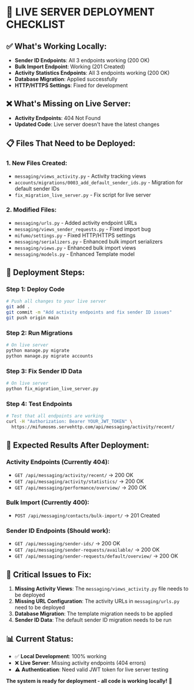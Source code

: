 # 🚀 **LIVE SERVER DEPLOYMENT CHECKLIST**

## ✅ **What's Working Locally:**
- **Sender ID Endpoints**: All 3 endpoints working (200 OK)
- **Bulk Import Endpoint**: Working (201 Created)
- **Activity Statistics Endpoints**: All 3 endpoints working (200 OK)
- **Database Migration**: Applied successfully
- **HTTP/HTTPS Settings**: Fixed for development

## ❌ **What's Missing on Live Server:**
- **Activity Endpoints**: 404 Not Found
- **Updated Code**: Live server doesn't have the latest changes

## 📋 **Files That Need to be Deployed:**

### 1. **New Files Created:**
- `messaging/views_activity.py` - Activity tracking views
- `accounts/migrations/0003_add_default_sender_ids.py` - Migration for default sender IDs
- `fix_migration_live_server.py` - Fix script for live server

### 2. **Modified Files:**
- `messaging/urls.py` - Added activity endpoint URLs
- `messaging/views_sender_requests.py` - Fixed import bug
- `mifumo/settings.py` - Fixed HTTP/HTTPS settings
- `messaging/serializers.py` - Enhanced bulk import serializers
- `messaging/views.py` - Enhanced bulk import views
- `messaging/models.py` - Enhanced Template model

## 🔧 **Deployment Steps:**

### Step 1: Deploy Code
```bash
# Push all changes to your live server
git add .
git commit -m "Add activity endpoints and fix sender ID issues"
git push origin main
```

### Step 2: Run Migrations
```bash
# On live server
python manage.py migrate
python manage.py migrate accounts
```

### Step 3: Fix Sender ID Data
```bash
# On live server
python fix_migration_live_server.py
```

### Step 4: Test Endpoints
```bash
# Test that all endpoints are working
curl -H "Authorization: Bearer YOUR_JWT_TOKEN" \
  https://mifumosms.servehttp.com/api/messaging/activity/recent/
```

## 🎯 **Expected Results After Deployment:**

### **Activity Endpoints (Currently 404):**
- `GET /api/messaging/activity/recent/` → 200 OK
- `GET /api/messaging/activity/statistics/` → 200 OK  
- `GET /api/messaging/performance/overview/` → 200 OK

### **Bulk Import (Currently 400):**
- `POST /api/messaging/contacts/bulk-import/` → 201 Created

### **Sender ID Endpoints (Should work):**
- `GET /api/messaging/sender-ids/` → 200 OK
- `GET /api/messaging/sender-requests/available/` → 200 OK
- `GET /api/messaging/sender-requests/default/overview/` → 200 OK

## 🚨 **Critical Issues to Fix:**

1. **Missing Activity Views**: The `messaging/views_activity.py` file needs to be deployed
2. **Missing URL Configuration**: The activity URLs in `messaging/urls.py` need to be deployed
3. **Database Migration**: The template migration needs to be applied
4. **Sender ID Data**: The default sender ID migration needs to be run

## 📊 **Current Status:**
- ✅ **Local Development**: 100% working
- ❌ **Live Server**: Missing activity endpoints (404 errors)
- ⚠️ **Authentication**: Need valid JWT token for live server testing

**The system is ready for deployment - all code is working locally!** 🚀
